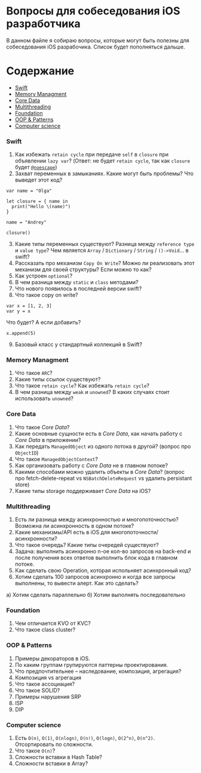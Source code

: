 # Вопросы для собеседования iOS разработчика

В данном файле я собираю вопросы, которые могут быть полезны для собеседования iOS разрабочика.
Список будет пополняться дальше. 

# Содержание

* [Swift](#swift)
* [Memory Managment](#memory_managment)
* [Core Data](#coredata)
* [Multithreading](#multithreading)
* [Foundation](#foundation)
* [OOP & Patterns](#oop)
* [Computer science](#cs)

<a name="swift"/>

### Swift

1. Как избежать `retain cycle` при передаче  `self` в `closure` при объявлении `lazy var`? (Ответ: не будет `retain cycle`, так как `closure` будет [`@noescape`](https://twitter.com/jckarter/status/704100315587477504))
2. Захват переменных в замыканиях. Какие могут быть проблемы?
Что выведет этот код?
```
var name = "Olga"
 
let closure = { name in
  print("Hello \(name)")
}
 
name = "Andrey"
 
closure()
```
3. Какие типы переменных существуют? Разница между `reference type` и `value type`? Чем является `Array` / `Dictionary` / `String` / `()->Void`... в swift?
4. Рассказать про механизм `Copy On Write`? Можно ли реализовать этот механизм для своей структуры? Если можно то как?
5. Как устроен `optional`?
6. В чем разница между `static` и `class` методами?
7. Что нового появилось в последней версии swift?
8. Что такое copy on write?
```
var x = [1, 2, 3]
var y = x
```
Что будет? А если добавить?
```
x.append(5)
```
9. Базовый класс у стандартный коллекций в Swift?

<a name="memory_managment"/>

### Memory Managment

1. Что такое `ARC`?
2. Какие типы ссылок существуют?
3. Что такое `retain cycle`? Как избежать `retain cycle`?
4. В чем разница между `weak` и `unowned`? В каких случаях стоит использовать `unowned`?


<a name="coredata"/>

### Core Data

1. Что такое *Core Data*?
2. Какие основные сущности есть в *Core Data*, как начать работу с *Core Data* в приложении?
3. Как передать `ManagedObject` из одного потока в другой? (вопрос про `ObjectID`)
4. Что такое `ManagedObjectContext`?
5. Как организовать работу с *Core Data* не в главном потоке?
6. Какими способами можно удалить объекты в *Core Data*? (вопрос про fetch-delete-repeat vs `NSBatchDeleteRequest` vs удалить persistant store)
7. Какие типы storage поддерживает *Core Data* на iOS?


<a name ="multithreading"/>

### Multithreading

1. Есть ли разница между асинхронностью и многопоточностью? Возможна ли асинхронность в одном потоке?
2. Какие механизмы/API есть в iOS для многопоточности/асинхронности?
3. Что такое очередь? Какие типы очередей существуют?
4. Задача: выполнить асинхронно n-ое кол-во запросов на back-end и после получения всех ответов выполнить блок кода в главном потоке.
5. Как сделать свою Operation, которая испольняет асинхронный код?
6. Хотим сделать 100 запросов асинхронно и когда все запросы выполнены, то вывести алерт. 
Как это сделать?

а) Хотим сделать параллельно
б) Хотим выполнять последовательно

<a name ="foundation"/>

### Foundation

1. Чем отличается KVO от KVC?
2. Что такое class cluster?

<a name="cs"/>

### OOP & Patterns

<a name="oop"/>

1. Примеры декораторов в iOS.
2. По каким группам групируются паттерны проектирования.
3. Что предпочтительнее – наследование, композиция, агрегация?
4. Композиция vs агрегация
5. Что такое ассоциация?
6. Что такое SOLID?
7. Примеры нарушения SRP
8. ISP
9. DIP

### Computer science

1. Есть `O(n)`, `O(1)`, `O(nlogn)`, `O(n!)`, `O(logn)`, `O(2^n)`, `O(n^2)`. Отсортировать по сложности.
2. Что такое `O(n)`?
3. Сложности вставки в Hash Table?
4. Сложности вставки в Array?

<a name="logic"/>

